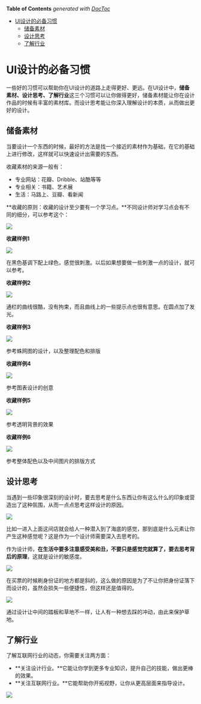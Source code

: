 <!-- START doctoc generated TOC please keep comment here to allow auto update -->
<!-- DON'T EDIT THIS SECTION, INSTEAD RE-RUN doctoc TO UPDATE -->
**Table of Contents**  *generated with [DocToc](https://github.com/thlorenz/doctoc)*

- [UI设计的必备习惯](#ui%E8%AE%BE%E8%AE%A1%E7%9A%84%E5%BF%85%E5%A4%87%E4%B9%A0%E6%83%AF)
  - [储备素材](#%E5%82%A8%E5%A4%87%E7%B4%A0%E6%9D%90)
  - [设计思考](#%E8%AE%BE%E8%AE%A1%E6%80%9D%E8%80%83)
  - [了解行业](#%E4%BA%86%E8%A7%A3%E8%A1%8C%E4%B8%9A)

<!-- END doctoc generated TOC please keep comment here to allow auto update -->

# UI设计的必备习惯

一些好的习惯可以帮助你在UI设计的道路上走得更好、更远。在UI设计中，**储备素材、设计思考、了解行业**这三个习惯可以让你做得更好，储备素材能让你在设计作品的时候有丰富的素材库。而设计思考能让你深入理解设计的本质，从而做出更好的设计。

## 储备素材

当要设计一个东西的时候，最好的方法是找一个接近的素材作为基础，在它的基础上进行修改，这样就可以快速设计出需要的东西。

收藏素材的来源一般有：

- 专业网站：花瓣、Dribble、站酷等等
- 专业相关：书籍、艺术展
- 生活：马路上、豆瓣、看新闻

**收藏的原则：收藏的设计至少要有一个学习点。**不同设计师对学习点会有不同的细分，可以参考这个：

![](../img/01/01_01_04_01_learn_point.png)

**收藏样例1**

![](../img/01/01_01_04_02_collection_01.png)

在黑色基调下配上绿色，感觉很刺激。以后如果想要做一些刺激一点的设计，就可以参考。

**收藏样例2**

![](../img/01/01_01_04_03_collection_02.png)

通栏的曲线很酷，没有拘束，而且曲线上的一些提示点也很有意思。在圆点加了发光。

**收藏样例3**

![](../img/01/01_01_04_04_collection_03.png)

参考蛛网图的设计，以及整理配色和排版

**收藏样例4**

![](../img/01/01_01_04_05_collection_04.png)

参考图表设计的创意

**收藏样例5**

![](../img/01/01_01_04_06_collection_05.png)

参考透明背景的效果

**收藏样例6**

![](../img/01/01_01_04_07_collection_06.png)

参考整体配色以及中间图片的排版方式

## 设计思考

当遇到一些印象很深刻的设计时，要去思考是什么东西让你有这么什么的印象或营造出了这种氛围，从而一点点思考这样设计的原因。

![](../img/01/01_01_04_08_thinking_01.png)

比如一进入上面这间店就会给人一种潜入到了海底的感觉，那到底是什么元素让你产生这种感觉呢？这是作为一个设计师需要深入去思考的。

作为设计师，**在生活中要多注意感受美和丑，不要只是感觉完就算了，要去思考背后的原理**，这就是设计的敏感度。

![](../img/01/01_01_04_09_thinking_02.png)

在买票的时候刷身份证的地方都是斜的，这么做的原因是为了不让你把身份证落下而设计的，虽然会损失一些便捷性，但这样还是值得的。

![](../img/01/01_01_04_10_thinking_03.png)

通过设计让中间的踏板和草地不一样，让人有一种想去踩的冲动，由此来保护草地。

## 了解行业

了解互联网行业的动态，你需要关注两方面：

- **关注设计行业。**它能让你学到更多专业知识，提升自己的技能，做出更棒的效果。
- **关注互联网行业。**它能帮助你开拓视野，让你从更高层面来指导设计。

![](../img/01/01_01_04_11_know_more.png)

